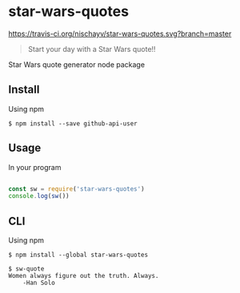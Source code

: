 # star-wars-quotes
https://travis-ci.org/nischayv/star-wars-quotes.svg?branch=master
> Start your day with a Star Wars quote!!

Star Wars quote generator node package

## Install

Using npm
```
$ npm install --save github-api-user
```

## Usage

In your program

```javascript

const sw = require('star-wars-quotes')
console.log(sw())

```

## CLI

Using npm
```
$ npm install --global star-wars-quotes
```

```
$ sw-quote
Women always figure out the truth. Always.
    -Han Solo
```
